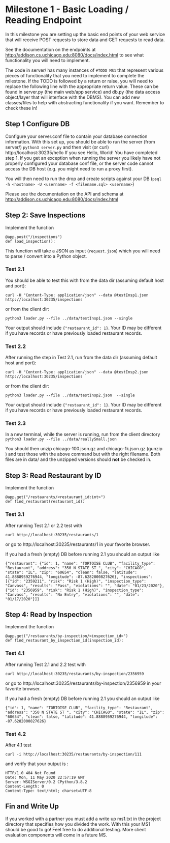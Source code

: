 # Milestone 1 - Basic Loading / Reading Endpoint

In this milestone you are setting up the basic end points of your web service that will receive POST requests to store data and GET requests to read data.

See the documentation on the endpoints at http://addison.cs.uchicago.edu:8080/docs/index.html to see what functionality you will need to implement.

The code in server/ has many instances of `#TODO MS1` that represent various pieces of functionality that you need to implement to complete the milestone. If the TODO is followed by a return or raise, you will need to replace the following line with the appropriate return value. These can be found in server.py (the main web/app service) and db.py (the data access object/layer that will interface with the DBMS). You can add new classes/files to help with abstracting functionality if you want. Remember to check these in!

## Step 1 Configure DB
Configure your server.conf file to contain your database connection information. With this set up, you should be able to run the server (from server/) `python3 server.py` and then visit (or curl) http://localhost:30235/hello If you see Hello, World! You have completed step 1. If you get an exception when running the server you likely have not properly configured your database conf file, or the server code cannot access the DB host (e.g. you might need to run a proxy first).

You will then need to run the drop and create scripts against your DB (`psql -h <hostname> -U <username> -f <filename.sql> <username>`)

Please see the documentation on the API and schema at http://addison.cs.uchicago.edu:8080/docs/index.html


## Step 2: Save Inspections
Implement the function
```
@app.post("/inspections")
def load_inspection():
```
This function will take a JSON as input (`request.json`) which you will need to parse / convert into a Python object. 

### Test 2.1
You should be able to test this with from the data dir (assuming default host and port): 
```
curl -H "Content-Type: application/json" --data @testInsp1.json http://localhost:30235/inspections
```
or  from the client dir:
```
python3 loader.py --file ../data/testInsp1.json --single
```

Your output should include `{"restaurant_id": 1}`. Your ID may be different if you have records or have previously loaded restaurant records.

### Test 2.2
After running the step in Test 2.1, run from the data dir (assuming default host and port): 
```
curl -H "Content-Type: application/json" --data @testInsp2.json http://localhost:30235/inspections
```
or  from the client dir:
```
python3 loader.py --file ../data/testInsp2.json  --single
```

Your output should include `{"restaurant_id": 1}`. Your ID may be different if you have records or have previously loaded restaurant records.

### Test 2.3
In a new terminal, while the server is running, run from the client directory `python3 loader.py --file ../data/reallySmall.json`

You should then unzip chicago-100.json.gz and chicago-1k.json.gz (gunzip <filename>) and test those with the above command but with the right filename. Both files are in data/ and the unzipped versions should **not** be checked in.

## Step 3: Read Restaurant by ID
Implement the function
```
@app.get("/restaurants/<restaurant_id:int>")
def find_restaurant(restaurant_id):
```
### Test 3.1
After running Test 2.1 or 2.2 test with
```
curl http://localhost:30235/restaurants/1
```
or go to http://localhost:30235/restaurants/1 in your favorite browser.


If you had a fresh (empty) DB before running 2.1 you should an output like
```
{"restaurant": {"id": 1, "name": "TORTOISE CLUB", "facility_type": "Restaurant", "address": "350 N STATE ST ", "city": "CHICAGO", "state": "IL", "zip": "60654", "clean": false, "latitude": 41.8888959276944, "longitude": -87.6282000827626}, "inspections": [{"id": "2359211", "risk": "Risk 1 (High)", "inspection_type": "Canvass", "results": "Pass", "violations": "", "date": "01/23/2020"}, {"id": "2356959", "risk": "Risk 1 (High)", "inspection_type": "Canvass", "results": "No Entry", "violations": "", "date": "01/17/2020"}]}
```


## Step 4: Read by Inspection
Implement the function
```
@app.get("/restaurants/by-inspection/<inspection_id>")
def find_restaurant_by_inspection_id(inspection_id):
```

### Test 4.1
After running Test 2.1 and 2.2 test with
```
curl http://localhost:30235/restaurants/by-inspection/2356959
```
or go to http://localhost:30235/restaurants/by-inspection/2356959 in your favorite browser.

If you had a fresh (empty) DB before running 2.1 you should an output like
```
{"id": 1, "name": "TORTOISE CLUB", "facility_type": "Restaurant", "address": "350 N STATE ST ", "city": "CHICAGO", "state": "IL", "zip": "60654", "clean": false, "latitude": 41.8888959276944, "longitude": -87.6282000827626}
```

### Test 4.2
After 4.1 test
```
curl -i http://localhost:30235/restaurants/by-inspection/111
```

and verify that your output is :

```
HTTP/1.0 404 Not Found
Date: Mon, 11 May 2020 22:57:19 GMT
Server: WSGIServer/0.2 CPython/3.8.2
Content-Length: 0
Content-Type: text/html; charset=UTF-8
```



## Fin and Write Up
If you worked with a partner you must add a write up ms1.txt in the project directory that specifies how you divided the work.
With this your MS1 should be good to go! Feel free to do additional testing. More client evaluation components will come in a future MS.

